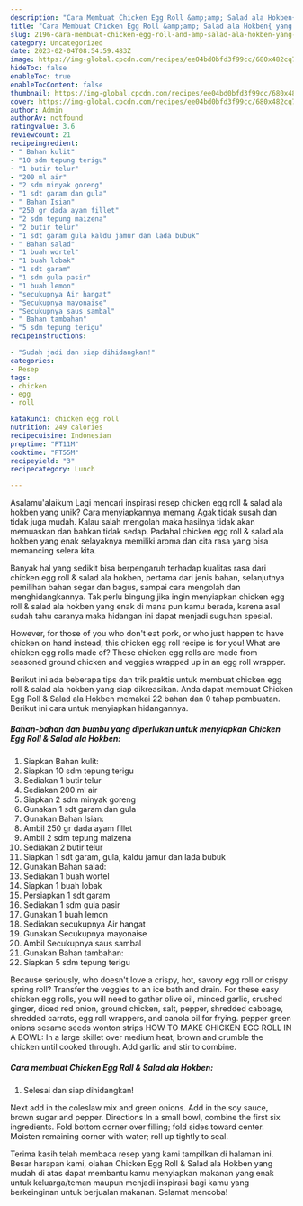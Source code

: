 ```yaml
---
description: "Cara Membuat Chicken Egg Roll &amp;amp; Salad ala Hokben{ yang Menggugah Selera"
title: "Cara Membuat Chicken Egg Roll &amp;amp; Salad ala Hokben{ yang Menggugah Selera"
slug: 2196-cara-membuat-chicken-egg-roll-and-amp-salad-ala-hokben-yang-menggugah-selera
category: Uncategorized
date: 2023-02-04T08:54:59.483Z
image: https://img-global.cpcdn.com/recipes/ee04bd0bfd3f99cc/680x482cq70/chicken-egg-roll-salad-ala-hokben-foto-resep-utama.jpg
hideToc: false
enableToc: true
enableTocContent: false
thumbnail: https://img-global.cpcdn.com/recipes/ee04bd0bfd3f99cc/680x482cq70/chicken-egg-roll-salad-ala-hokben-foto-resep-utama.jpg
cover: https://img-global.cpcdn.com/recipes/ee04bd0bfd3f99cc/680x482cq70/chicken-egg-roll-salad-ala-hokben-foto-resep-utama.jpg
author: Admin
authorAv: notfound
ratingvalue: 3.6
reviewcount: 21
recipeingredient:
- " Bahan kulit"
- "10 sdm tepung terigu"
- "1 butir telur"
- "200 ml air"
- "2 sdm minyak goreng"
- "1 sdt garam dan gula"
- " Bahan Isian"
- "250 gr dada ayam fillet"
- "2 sdm tepung maizena"
- "2 butir telur"
- "1 sdt garam gula kaldu jamur dan lada bubuk"
- " Bahan salad"
- "1 buah wortel"
- "1 buah lobak"
- "1 sdt garam"
- "1 sdm gula pasir"
- "1 buah lemon"
- "secukupnya Air hangat"
- "Secukupnya mayonaise"
- "Secukupnya saus sambal"
- " Bahan tambahan"
- "5 sdm tepung terigu"
recipeinstructions:

- "Sudah jadi dan siap dihidangkan!"
categories:
- Resep
tags:
- chicken
- egg
- roll

katakunci: chicken egg roll 
nutrition: 249 calories
recipecuisine: Indonesian
preptime: "PT11M"
cooktime: "PT55M"
recipeyield: "3"
recipecategory: Lunch

---
```



Asalamu'alaikum Lagi mencari inspirasi resep chicken egg roll &amp; salad ala hokben yang unik? Cara menyiapkannya memang Agak tidak susah dan tidak juga mudah. Kalau salah mengolah maka hasilnya tidak akan memuaskan dan bahkan tidak sedap. Padahal chicken egg roll &amp; salad ala hokben yang enak selayaknya memiliki aroma dan cita rasa yang bisa memancing selera kita.


Banyak hal yang sedikit bisa berpengaruh terhadap kualitas rasa dari chicken egg roll &amp; salad ala hokben, pertama dari jenis bahan, selanjutnya pemilihan bahan segar dan bagus, sampai cara mengolah dan menghidangkannya. Tak perlu bingung jika ingin menyiapkan chicken egg roll &amp; salad ala hokben yang enak di mana pun kamu berada, karena asal sudah tahu caranya maka hidangan ini dapat menjadi suguhan spesial.

However, for those of you who don&#39;t eat pork, or who just happen to have chicken on hand instead, this chicken egg roll recipe is for you! What are chicken egg rolls made of? These chicken egg rolls are made from seasoned ground chicken and veggies wrapped up in an egg roll wrapper.


Berikut ini ada beberapa tips dan trik praktis untuk membuat chicken egg roll &amp; salad ala hokben yang siap dikreasikan. Anda dapat membuat Chicken Egg Roll &amp; Salad ala Hokben memakai 22 bahan dan 0 tahap pembuatan. Berikut ini cara untuk menyiapkan hidangannya.

<!--inarticleads1-->

##### Bahan-bahan dan bumbu yang diperlukan untuk menyiapkan Chicken Egg Roll &amp; Salad ala Hokben:

1. Siapkan  Bahan kulit:
1. Siapkan 10 sdm tepung terigu
1. Sediakan 1 butir telur
1. Sediakan 200 ml air
1. Siapkan 2 sdm minyak goreng
1. Gunakan 1 sdt garam dan gula
1. Gunakan  Bahan Isian:
1. Ambil 250 gr dada ayam fillet
1. Ambil 2 sdm tepung maizena
1. Sediakan 2 butir telur
1. Siapkan 1 sdt garam, gula, kaldu jamur dan lada bubuk
1. Gunakan  Bahan salad:
1. Sediakan 1 buah wortel
1. Siapkan 1 buah lobak
1. Persiapkan 1 sdt garam
1. Sediakan 1 sdm gula pasir
1. Gunakan 1 buah lemon
1. Sediakan secukupnya Air hangat
1. Gunakan Secukupnya mayonaise
1. Ambil Secukupnya saus sambal
1. Gunakan  Bahan tambahan:
1. Siapkan 5 sdm tepung terigu


Because seriously, who doesn&#39;t love a crispy, hot, savory egg roll or crispy spring roll? Transfer the veggies to an ice bath and drain. For these easy chicken egg rolls, you will need to gather olive oil, minced garlic, crushed ginger, diced red onion, ground chicken, salt, pepper, shredded cabbage, shredded carrots, egg roll wrappers, and canola oil for frying. pepper green onions sesame seeds wonton strips HOW TO MAKE CHICKEN EGG ROLL IN A BOWL: In a large skillet over medium heat, brown and crumble the chicken until cooked through. Add garlic and stir to combine. 

<!--inarticleads2-->

##### Cara membuat Chicken Egg Roll &amp; Salad ala Hokben:


1. Selesai dan siap dihidangkan!

Next add in the coleslaw mix and green onions. Add in the soy sauce, brown sugar and pepper. Directions In a small bowl, combine the first six ingredients. Fold bottom corner over filling; fold sides toward center. Moisten remaining corner with water; roll up tightly to seal. 

Terima kasih telah membaca resep yang kami tampilkan di halaman ini. Besar harapan kami, olahan Chicken Egg Roll &amp; Salad ala Hokben yang mudah di atas dapat membantu kamu menyiapkan makanan yang enak untuk keluarga/teman maupun menjadi inspirasi bagi kamu yang berkeinginan untuk berjualan makanan. Selamat mencoba!
